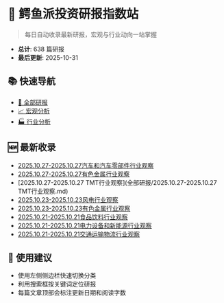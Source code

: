 # 🐊 鳄鱼派投资研报指数站

> 每日自动收录最新研报，宏观与行业动向一站掌握

<!-- stats:start -->

- **总计**: 638 篇研报
- **最后更新**: 2025-10-31

<!-- stats:end -->

## 📚 快速导航
- [📑 全部研报](全部研报/README.md)
- [📈 宏观分析](宏观分析/README.md)
- [🏭 行业分析](行业分析/README.md)

## 🆕 最新收录
- [2025.10.27-2025.10.27汽车和汽车零部件行业观察](全部研报/2025.10.27-2025.10.27汽车和汽车零部件行业观察.md)
- [2025.10.27-2025.10.27有色金属行业观察](全部研报/2025.10.27-2025.10.27有色金属行业观察.md)
- [2025.10.27-2025.10.27 TMT行业观察](全部研报/2025.10.27-2025.10.27 TMT行业观察.md)
- [2025.10.23-2025.10.23风电行业观察](全部研报/2025.10.23-2025.10.23风电行业观察.md)
- [2025.10.23-2025.10.23有色金属行业观察](全部研报/2025.10.23-2025.10.23有色金属行业观察.md)
- [2025.10.21-2025.10.21食品饮料行业观察](全部研报/2025.10.21-2025.10.21食品饮料行业观察.md)
- [2025.10.21-2025.10.21电力设备和新能源行业观察](全部研报/2025.10.21-2025.10.21电力设备和新能源行业观察.md)
- [2025.10.21-2025.10.21交通运输物流行业观察](全部研报/2025.10.21-2025.10.21交通运输物流行业观察.md)

## 🚀 使用建议
- 使用左侧侧边栏快速切换分类
- 利用搜索框按关键词定位研报
- 每篇文章顶部会标注更新日期和阅读字数
